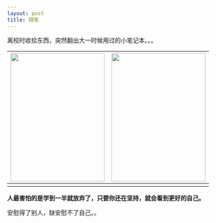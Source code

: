 ```yaml
---
layout: post
title: 随笔
---
```

离校时收拾东西，突然翻出大一时候用过的小笔记本。。。

|  <img width="220px" height="300px" src="https://i.screenshot.net/s/0j748i9">| <img width="220px" height="300px" src="https://i.screenshot.net/s/ee7x5so"> |
|--|--|
|  |  |

**人最害怕的是学到一半就放弃了，只要你还在坚持，就会看到更好的自己。**

安慰得了别人，缺安慰不了自己。。

